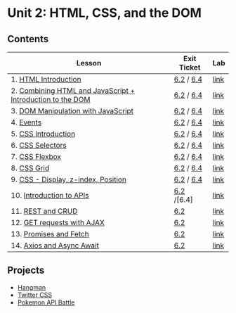 # Unit 2: HTML, CSS, and the DOM

## Contents

| Lesson | Exit Ticket | Lab |
| --- | --- | --- |
| 1. [HTML Introduction](./html_css_dom/html_introduction_combined) | [6.2](https://canvas.instructure.com/courses/1605748/quizzes/4100854) / [6.4](https://canvas.instructure.com/courses/1705731/quizzes/4239868) | [link](https://github.com/joinpursuit/Pursuit-Core-Web-HTML-Introduction-Lab)  |
| 2. [Combining HTML and JavaScript + Introduction to the DOM](./html_css_dom/dom_1/README.md) | [6.2](https://canvas.instructure.com/courses/1605748/quizzes/4107336) / [6.4](https://canvas.instructure.com/courses/1705731/quizzes/4239883) | [link](https://github.com/joinpursuit/combining-html-and-javascript-plus-dom)
| 3. [DOM Manipulation with JavaScript](./html_css_dom/dom_manipulation) | [6.2](https://canvas.instructure.com/courses/1605748/quizzes/4116399) / [6.4](https://canvas.instructure.com/courses/1705731/quizzes/4239875) | [link](https://github.com/joinpursuit/adding_elements_to_the_dom_lab)
| 4. [Events](./html_css_dom/events) | [6.2](https://canvas.instructure.com/courses/1605748/quizzes/4129211) / [6.4](https://canvas.instructure.com/courses/1705731/quizzes/4239887) | [link](https://github.com/joinpursuit/events_lab)
| 5. [CSS Introduction](./html_css_dom/css_intro) | [6.2](https://canvas.instructure.com/courses/1605748/quizzes/4143418) / [6.4](https://canvas.instructure.com/courses/1705731/quizzes/4239880) | [link](https://github.com/joinpursuit/Pursuit-Core-CSS-Intro-Lab/blob/master/README.md) |
| 6. [CSS Selectors](./html_css_dom/css_selectors) | [6.2](https://canvas.instructure.com/courses/1605748/quizzes/4151828) / [6.4](https://canvas.instructure.com/courses/1705731/quizzes/4239869) | [link](https://github.com/joinpursuit/Pursuit-Core-CSS-Selectors-Lab/blob/master/README.md) |
| 7. [CSS Flexbox](./html_css_dom/css_flexbox) | [6.2](https://canvas.instructure.com/courses/1605748/quizzes/4174615) / [6.4](https://canvas.instructure.com/courses/1705731/quizzes/4239881) | [link](https://github.com/joinpursuit/css_flexbox_exercise) |
| 8. [CSS Grid](./html_css_dom/css_grid) | [6.2](https://canvas.instructure.com/courses/1605748/quizzes/4179035) / [6.4](https://canvas.instructure.com/courses/1705731/quizzes/4239884) | [link](https://github.com/joinpursuit/css_grid_exercise)
| 9. [CSS - Display, z-index, Position](./html_css_dom/css_display_position_zind) | [6.2](https://canvas.instructure.com/courses/1605748/quizzes/4217753) / [6.4](https://canvas.instructure.com/courses/1705731/quizzes/4239874) | [link](https://github.com/joinpursuit/css_display_position_zindex_exercise) |
| 10. [Introduction to APIs](./html_css_dom/api_intro) | [6.2](https://canvas.instructure.com/courses/1605748/quizzes/4245201) /[6.4] | [link](https://github.com/joinpursuit/Pursuit-Core-Introduction-To-Networking-and-APIs-Lab/blob/master/README.md) |
| 11. [REST and CRUD](./html_css_dom/restful_apis) | [6.2](https://canvas.instructure.com/courses/1605748/quizzes/4245541) | [link](https://github.com/joinpursuit/restfulapi_exercise) |
| 12. [GET requests with AJAX](./html_css_dom/ajax) | [6.2](https://canvas.instructure.com/courses/1605748/quizzes/4262503) | [link](https://github.com/joinpursuit/Pursuit-Core-Web-AJAX-Lab) |
| 13. [Promises and Fetch](./html_css_dom/fetch/README.md) | [6.2](https://canvas.instructure.com/courses/1605748/quizzes/4271116) | [link](https://github.com/joinpursuit/Pursuit-Core-Web-Promises-Fetch-Lab/blob/master/README.md) |
| 14. [Axios and Async Await](./html_css_dom/axios%2Basync-await) | [6.2](https://canvas.instructure.com/courses/1605748/quizzes/4282554) | [link](https://github.com/joinpursuit/axios_assignment/blob/master/axios_exercise.md) |

## Projects

- [Hangman](https://github.com/joinpursuit/Pursuit-Core-Web-Hangman-Weekly-Assignment/blob/master/README.md)
- [Twitter CSS](https://github.com/joinpursuit/Pursuit-Core-Web-Twitter-CSS-Assignment)
- [Pokemon API Battle](https://github.com/joinpursuit/Pursuit-Core-Web-Loading-Data-from-Online-Assignment/blob/master/README.md)
